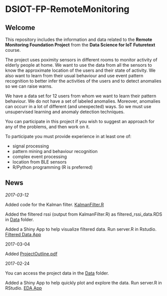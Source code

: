 # DSIOT-FP-RemoteMonitoring

## Welcome

This repository includes the information and data related to the **Remote Monitoring Foundation Project** from the **Data Science for IoT Futuretext** course.

The project uses poximity sensors in different rooms to monitor activity of elderly people at home. We want to use the data from all the sensors to know the approximate location of the users and their state of activity. We also want to learn from their usual behaviour and use event pattern recognition to better infer the activities of the users and to detect anomalies so we can raise warns.
 
We have a data set for 12 users from whom we want to learn their pattern behaviour. We do not have a set of labeled anomalies. Moreover, anomalies can occurr in a lot of different (and unexpected) ways. So we must use unsupervised learning and  anomaly detection techniques.
 
You can participate in this project if you wish to suggest an approach for any of the problems, and then work on it.
 
To participate you must provide experience in at least one of:
- signal processing
- pattern mining and behaviour recognition
- complex event processing
- location from BLE sensors
- R/Python programming (R is preferred)

## News

_2017-03-12_

Added code for the Kalman filter. [KalmanFilter.R](https://github.com/aureliogarcia/DSIOT-FP-RemoteMonitoring/blob/master/Code/KalmanFilter.R)

Added the filtered rssi (output from KalmanFilter.R) as filtered_rssi_data.RDS in [Data](https://github.com/aureliogarcia/DSIOT-FP-RemoteMonitoring/tree/master/Data) folder.

Added a Shiny App to help visualize filtered data. Run server.R in Rstudio. [Filtered Data App](https://github.com/aureliogarcia/DSIOT-FP-RemoteMonitoring/tree/master/Apps/FileteredData)


2017-03-04

Added [ProjectOutline.pdf](https://github.com/aureliogarcia/DSIOT-FP-RemoteMonitoring/blob/master/ProjectOutline.pdf)


2017-02-24

You can access the project data in the [Data](https://github.com/aureliogarcia/DSIOT-FP-RemoteMonitoring/tree/master/Data) folder.

Added a Shiny App to help quickly plot and explore the data. Run server.R in RStudio.  [EDA App](https://github.com/aureliogarcia/DSIOT-FP-RemoteMonitoring/tree/master/Apps/EDA)



